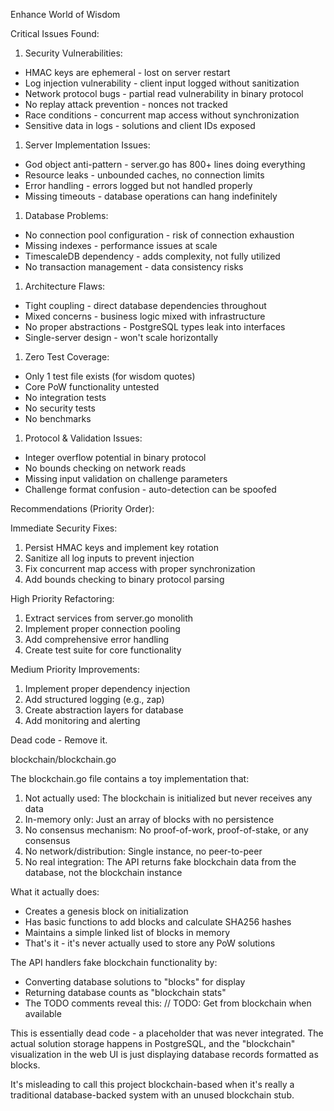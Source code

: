 Enhance World of Wisdom

Critical Issues Found:

1. Security Vulnerabilities:
- HMAC keys are ephemeral - lost on server restart
- Log injection vulnerability - client input logged without sanitization
- Network protocol bugs - partial read vulnerability in binary protocol
- No replay attack prevention - nonces not tracked
- Race conditions - concurrent map access without synchronization
- Sensitive data in logs - solutions and client IDs exposed

1. Server Implementation Issues:
- God object anti-pattern - server.go has 800+ lines doing everything
- Resource leaks - unbounded caches, no connection limits
- Error handling - errors logged but not handled properly
- Missing timeouts - database operations can hang indefinitely

1. Database Problems:
- No connection pool configuration - risk of connection exhaustion
- Missing indexes - performance issues at scale
- TimescaleDB dependency - adds complexity, not fully utilized
- No transaction management - data consistency risks

1. Architecture Flaws:
- Tight coupling - direct database dependencies throughout
- Mixed concerns - business logic mixed with infrastructure
- No proper abstractions - PostgreSQL types leak into interfaces
- Single-server design - won't scale horizontally

1. Zero Test Coverage:
- Only 1 test file exists (for wisdom quotes)
- Core PoW functionality untested
- No integration tests
- No security tests
- No benchmarks

1. Protocol & Validation Issues:
- Integer overflow potential in binary protocol
- No bounds checking on network reads
- Missing input validation on challenge parameters
- Challenge format confusion - auto-detection can be spoofed

Recommendations (Priority Order):

Immediate Security Fixes:
1. Persist HMAC keys and implement key rotation
2. Sanitize all log inputs to prevent injection
3. Fix concurrent map access with proper synchronization
4. Add bounds checking to binary protocol parsing

High Priority Refactoring:
1. Extract services from server.go monolith
2. Implement proper connection pooling
3. Add comprehensive error handling
4. Create test suite for core functionality

Medium Priority Improvements:
1. Implement proper dependency injection
2. Add structured logging (e.g., zap)
3. Create abstraction layers for database
4. Add monitoring and alerting

Dead code - Remove it.

blockchain/blockchain.go

The blockchain.go file contains a toy implementation that:

1. Not actually used: The blockchain is initialized but never receives any data
2. In-memory only: Just an array of blocks with no persistence
3. No consensus mechanism: No proof-of-work, proof-of-stake, or any consensus
4. No network/distribution: Single instance, no peer-to-peer
5. No real integration: The API returns fake blockchain data from the database, not the blockchain instance

What it actually does:
- Creates a genesis block on initialization
- Has basic functions to add blocks and calculate SHA256 hashes
- Maintains a simple linked list of blocks in memory
- That's it - it's never actually used to store any PoW solutions

The API handlers fake blockchain functionality by:
- Converting database solutions to "blocks" for display
- Returning database counts as "blockchain stats"
- The TODO comments reveal this: // TODO: Get from blockchain when available

This is essentially dead code - a placeholder that was never integrated. The actual solution storage happens in PostgreSQL, and the "blockchain" visualization in
the web UI is just displaying database records formatted as blocks.

It's misleading to call this project blockchain-based when it's really a traditional database-backed system with an unused blockchain stub.